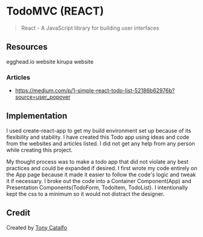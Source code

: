 # TodoMVC (REACT)

> React - A JavaScript library for building user interfaces

## Resources

egghead.io website
kirupa website

### Articles

- https://medium.com/p/1-simple-react-todo-list-52186b62976b?source=user_popover

## Implementation

I used create-react-app to get my build environment set up because of its flexibility and stability.
I have created this  Todo app using ideas and code from the websites and articles listed. I did not get any help from any person while creating this project.

My thought process was to make a todo app that did not violate any best practices and could be expanded if desired.
I first wrote my code entirely on the App page because it made it easier to follow the code's logic and tweak it if necessary. I broke out the code into a Container Component(App) and Presentation Components(TodoForm, TodoItem, TodoList). I intentionally kept the css to a minimum so it would not distract the designer.  


## Credit

Created by [Tony Catalfo](tonycatalfo@gmail.com)
